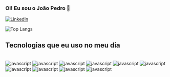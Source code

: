 ### Oi! Eu sou o João Pedro 👋

[![Linkedin](https://img.shields.io/badge/LinkedIn-0077B5?style=for-the-badge&logo=linkedin&logoColor=white)](https://www.linkedin.com/in/joão-pedro-guimarães-de-miranda-728985247/)

![Top Langs](https://github-readme-stats.vercel.app/api/top-langs/?username=anuraghazra&langs_count=8)

## Tecnologias que eu uso no meu dia

<div style="display: inline_block"><br/>
    <img align="center" alt="javascript" src="https://img.shields.io/badge/JavaScript-323330?style=for-the-badge&logo=javascript&logoColor=F7DF1E"/>
    <img align="center" alt="javascript" src="https://img.shields.io/badge/Node.js-43853D?style=for-the-badge&logo=node.js&logoColor=white"/>
    <img align="center" alt="javascript" src="https://img.shields.io/badge/C%23-239120?style=for-the-badge&logo=c-sharp&logoColor=white"/>
    <img align="center" alt="javascript" src="https://img.shields.io/badge/HTML-239120?style=for-the-badge&logo=html5&logoColor=white"/>
    <img align="center" alt="javascript" src="https://img.shields.io/badge/C%23-239120?style=for-the-badge&logo=c-sharp&logoColor=white"/>
    <img align="center" alt="javascript" src="https://img.shields.io/badge/HTML5-E34F26?style=for-the-badge&logo=html5&logoColor=white"/>
    <img align="center" alt="javascript" src="https://img.shields.io/badge/CSS3-1572B6?style=for-the-badge&logo=css3&logoColor=white"/>
    <img align="center" alt="javascript" src="https://img.shields.io/badge/React-20232A?style=for-the-badge&logo=react&logoColor=61DAFB"/>
    <img align="center" alt="javascript" src="https://img.shields.io/badge/Unity-100000?style=for-the-badge&logo=unity&logoColor=white"/>
    <img align="center" alt="javascript" src="https://img.shields.io/badge/Epic%20Games-313131?style=for-the-badge&logo=Epic%20Games&logoColor=white"/>
